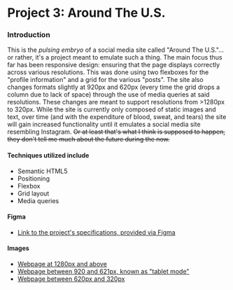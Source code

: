 # Project 3: Around The U.S.

### Introduction  

This is the *pulsing embryo* of a social media site called "Around The U.S."... or rather, it's a project meant to emulate such a thing. The main focus thus far has been
responsive design: ensuring that the page displays correctly across various resolutions. This was done using two flexboxes for the "profile information" and a grid for
the various "posts". The site also changes formats slightly at 920px and 620px (every time the grid drops a column due to lack of space) through the use of media queries
at said resolutions. These changes are meant to support resolutions from >1280px to 320px. While the site is currently only composed of static images and text, over time
(and with the expenditure of blood, sweat, and tears) the site will gain increased functionality until it emulates a social media site resembling Instagram.
~~Or at least that's what I think is supposed to happen, they don't tell me much about the future during the now.~~  

#### Techniques utilized include

* Semantic HTML5
* Positioning
* Flexbox
* Grid layout
* Media queries
  
#### Figma  
  
* [Link to the project's specifications, provided via Figma](https://www.figma.com/file/ii4xxsJ0ghevUOcssTlHZv/Sprint-3%3A-Around-the-US?node-id=0%3A1)  
  
#### Images  
  
* [Webpage at 1280px and above](./images/demo/MAIN_PAGE.png)  
* [Webpage between 920 and 621px, known as "tablet mode"](./images/demo/TABLET.png)  
* [Webpage between 620px and 320px](./images/demo/MOBILE.png)
